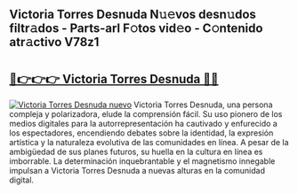 ## Victoria Torres Desnuda N𝚞𝚎vos desn𝚞dos filtr𝚊dos - Parts-arl F𝚘tos vid𝚎o - C𝚘ntenido atr𝚊ctivo V78z1

# <h2><a href="http://mbbtj9.tromn.icu/?c=Victoria+Torres+Desnuda">🔗👉👉👉 Victoria Torres Desnuda 🔗🔗</a></h2>

[![Victoria Torres Desnuda nuevo](https://i.imgur.com/pEAQMta.gif)](http://mbbtj9.tromn.icu/?c=Victoria+Torres+Desnuda)
Victoria Torres Desnuda, una persona compleja y polarizadora, elude la comprensión fácil. Su uso pionero de los medios digitales para la autorrepresentación ha cautivado y enfurecido a los espectadores, encendiendo debates sobre la identidad, la expresión artística y la naturaleza evolutiva de las comunidades en línea. A pesar de la ambigüedad de sus planes futuros, su huella en la cultura en línea es imborrable. La determinación inquebrantable y el magnetismo innegable impulsan a Victoria Torres Desnuda a nuevas alturas en la comunidad digital.
